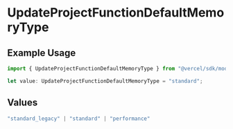 # UpdateProjectFunctionDefaultMemoryType

## Example Usage

```typescript
import { UpdateProjectFunctionDefaultMemoryType } from "@vercel/sdk/models/updateprojectop.js";

let value: UpdateProjectFunctionDefaultMemoryType = "standard";
```

## Values

```typescript
"standard_legacy" | "standard" | "performance"
```